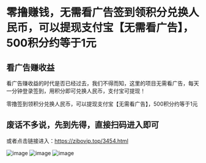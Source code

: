 # 零撸赚钱，无需看广告签到领积分兑换人民币，可以提现支付宝【无需看广告】，500积分约等于1元
## 看广告赚收益

看广告赚收益的时代是否已经过去，我们不得而知，这里的项目无需看广告，每天一分钟登录签到，用积分即可兑换人民币，支付宝可提现！

零撸签到领积分兑换人民币，可以提现支付宝【无需看广告】，500积分约等于1元

## 废话不多说，先到先得，直接扫码进入即可

或者点击链接进入：https://zibovip.top/3454.html

![image](https://github.com/user-attachments/assets/54dc1649-df6a-4f3a-80b2-4b1f7700c912)
![image](https://github.com/user-attachments/assets/6ae15880-17f6-436b-9ab9-e0fd8c968431)
![image](https://github.com/user-attachments/assets/be5d7e76-f39a-4821-9333-af5ddfc6ab66)




 
